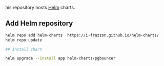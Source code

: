 
his repository hosts [Helm](https://helm.sh) charts.

## Add Helm repository

```bash
helm repo add helm-charts  https://i-frazzon.github.io/helm-charts/
helm repo update

## Install chart
```
```bash
helm upgrade --install app helm-charts/pgbouncer

